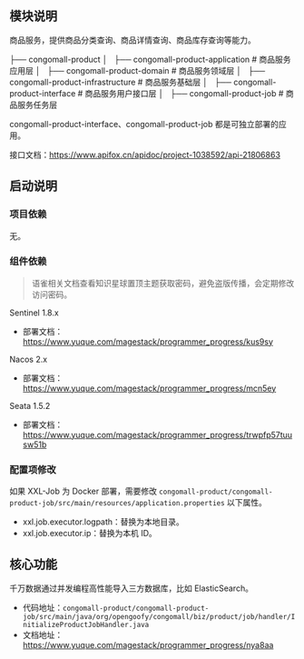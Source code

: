
## 模块说明

商品服务，提供商品分类查询、商品详情查询、商品库存查询等能力。

├── congomall-product
│   ├── congomall-product-application  # 商品服务应用层
│   ├── congomall-product-domain  # 商品服务领域层
│   ├── congomall-product-infrastructure  # 商品服务基础层
│   ├── congomall-product-interface  # 商品服务用户接口层
│   ├── congomall-product-job  # 商品服务任务层

congomall-product-interface、congomall-product-job 都是可独立部署的应用。

接口文档：https://www.apifox.cn/apidoc/project-1038592/api-21806863

## 启动说明

### 项目依赖

无。

### 组件依赖

> 语雀相关文档查看知识星球置顶主题获取密码，避免盗版传播，会定期修改访问密码。

Sentinel 1.8.x

- 部署文档：https://www.yuque.com/magestack/programmer_progress/kus9sy

Nacos 2.x

- 部署文档：https://www.yuque.com/magestack/programmer_progress/mcn5ey

Seata 1.5.2

- 部署文档：https://www.yuque.com/magestack/programmer_progress/trwpfp57tuusw51b

### 配置项修改

如果 XXL-Job 为 Docker 部署，需要修改 `congomall-product/congomall-product-job/src/main/resources/application.properties` 以下属性。

- xxl.job.executor.logpath：替换为本地目录。
- xxl.job.executor.ip：替换为本机 ID。

## 核心功能

千万数据通过并发编程高性能导入三方数据库，比如 ElasticSearch。

- 代码地址：`congomall-product/congomall-product-job/src/main/java/org/opengoofy/congomall/biz/product/job/handler/InitializeProductJobHandler.java`
- 文档地址：https://www.yuque.com/magestack/programmer_progress/nya8aa
